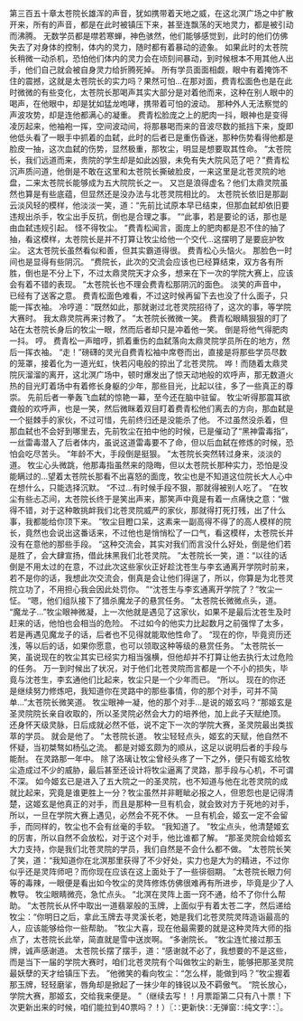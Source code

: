 第三百五十章太苍院长雄浑的声音，犹如携带着天地之威，在这北溟广场之中扩散开来，所有的声音，都是在此时被镇压下来，甚至连飘荡的天地灵力，都是被引动而沸腾。
无数学员都是噤若寒蝉，神色骇然，他们能够感觉到，此时的他们仿佛失去了对身体的控制，体内的灵力，随时都有着暴动的迹象。
如果此时的太苍院长稍微一动杀机，恐怕他们体内的灵力会在顷刻间暴动，到时候根本不用其他人出手，他们自己就会被自身灵力给折腾死掉。
所有学员面面相觑，眼中有着掩饰不住的震撼，这就是太苍院长的实力吗？果然可怕...在那对面，费青松面色也是在此时微微的有些变化，太苍院长那喝声其实大部分是对着他而来，这种在别人眼中的喝声，在他眼中，却是犹如猛龙咆哮，携带着可怕的波动。
那种外人无法察觉的声波攻势，却是连他都满心的凝重。
费青松脸庞之上的肥肉一抖，眼神也是变得凌厉起来，他袖袍一挥，空间波动间，将那暴喝而来的音波尽数的抵挡下来，旋即他低头看了一眼手中抓着的血弑，此时的后者已是重伤昏迷，那种伤势看得他都是脸皮一抽，这次血弑的伤势，显然极重，那牧尘，明显是想要取其性命。
“太苍院长，我们远道而来，贵院的学生却是如此凶狠，未免有失大院风范了吧？”费青松沉声质问道，他倒是不敢在这里和太苍院长撕破脸皮，一来这里是北苍灵院的地盘，二来太苍院长能够成为五大院院长之一。
又岂是浪得虚名？他们太鼎灵院虽然也算是有些底蕴，但显然还是没办法与北苍灵院相比的。
太苍院长依旧是那副云淡风轻的模样，他淡淡一笑，道：“先前比试原本早已结束，但那血弑却依旧要违规出杀手，牧尘出手反抗，倒也是合理之事。
”“此事，若是要论的话，那也是由血弑违规引起。
怪不得牧尘。
”费青松闻言，面庞上的肥肉都是忍不住的抽了抽，看这模样，太苍院长是并不打算让牧尘给他一个交代...这摆明了是要庇护牧尘。
这太苍院长虽然看似和善，但其实霸道得很。
费青松心头恼火。
那脸色一时间也是显得有些阴沉。
“费院长，此次的交流会应该也已经算结束，双方各有所胜，倒也是不分上下，不过太鼎灵院天才众多，想来在下一次的学院大赛上，应该会有着不错的表现。
”太苍院长也不理会费青松那阴沉的面色。
淡笑的声音中，已经有了送客之意。
费青松面色难看，不过这时候再留下去也没了什么面子，只能一挥衣袖。
冷哼道：“既然如此，那就谢过北苍灵院招待了，这次的事，等学院大赛时。
我太鼎灵院再来讨教了。
”太苍院长微微一笑。
费青松眼睛狠狠的盯了站在太苍院长身后的牧尘一眼，然而后者却只是冲着他一笑。
倒是将他气得肥肉一抖。
哼。
费青松一声暗哼，抓着重伤的血弑落向太鼎灵院学员所在的地方，然后一挥衣袖。
“走！”磅礴的灵光自费青松袖中席卷而出，直接是将那些学员尽数的笼罩，接着化为一道光虹，快若闪电般的掠出了北苍灵院。
哗！而随着太鼎灵院灰溜溜的离开，这北溟广场中，顿时爆发出了惊天动地般的欢呼声，那无数道火热的目光盯着场中有着修长身躯的少年，那些目光，比起以往，多了一些真正的尊崇。
先前后者一拳轰飞血弑的惊艳一幕，至今还在脑中驻留。
牧尘听得那震耳欲聋般的欢呼声，也是一笑，然后微眯着双目盯着费青松他们离去的方向，那血弑是一个挺棘手的家伙，不过可惜，先前终归还是没能杀了他。
不过虽然没杀着，但那血弑也不会好到哪里去，先前牧尘在拍中他的时候，已是催动了“黑神雷毒指”，一丝雷毒潜入了后者体内，虽说这道雷毒要不了命，但以后血弑在修炼的时候，恐怕会吃尽苦头。
“年龄不大，手段倒是挺狠。
”太苍院长突然转过身来，淡淡的道。
牧尘心头微跳，他那毒指虽然来的隐晦，但以太苍院长那种实力，恐怕是没能瞒过的...望着太苍院长那看不出喜怒的面庞，牧尘也是不知道这位院长大人心中在想什么，只能选择沉默。
“不过...有时候手段不狠，那就得被别人吃了。
”在牧尘有些忐忑间，太苍院长终于是笑出声来，那笑声中竟是有着一点痛快之意：“做得不错，对于这种敢挑衅我们北苍灵院威严的家伙，那就得打死打残，出了什么事，我都能给你顶下来。
”牧尘目瞪口呆，这素来一副高得不得了的高人模样的院长，竟然也会说出这番话来，不过他也是悄悄松了一口气，看这模样，太苍院长并没有在意他的那些手段。
“这种交流会，其实对我们而言没什么好处，倒是他们若是胜了，会大肆宣扬，借此抹黑我们北苍灵院。
”太苍院长一笑，道：“以往的话倒是不用太过的在意，不过此次这些家伙正好趁沈苍生与李玄通离开学院时前来，若不是你的话，我想此次交流会，倒真是会让他们得逞了，所以，你算是为北苍灵院立功了，不用担心我会因此处罚你。
”“沈苍生与李玄通离开学院了？”牧尘一怔。
“嗯，他们组队接下了猎杀魔龙子的悬赏任务。
”太苍院长微微点头，道。
“魔龙子...”牧尘眼神微凝，上一次他就是遇见了这家伙，如果不是最后沈苍生及时赶来的话，他怕也会相当的危险。
不过如今的他实力比起数月之前强悍了太多，若是再遇见魔龙子的话，后者也不见得就能取他性命了。
“现在的你，毕竟资历还浅，等以后的话，如果你愿意，也可以领取这种等级的悬赏任务。
”太苍院长一笑，虽说现在的牧尘其实已经实力相当强横，但他却并不打算让他去执行太过危险的任务。
万一到时候出了状况，对于他们北苍灵院而言都是一个不小的损失，毕竟与沈苍生，李玄通他们比起来，牧尘只是一个少年而已。
“所以。
现在的你还是继续努力修炼吧，我知道你在灵路中的那些事情，你的那个对手，可并不简单...”太苍院长微笑道。
牧尘眼神一凝，他的那个对手...是说的姬玄吗？“那姬玄是圣灵院院长亲自收取的，所以圣灵院必然会大力的培养他，加上此子天赋绝顶。
还身怀天级灵脉，日后成就必然不低，说不定下一次的学院大赛，圣灵院最出类拔萃的学员。
就会是他了。
”太苍院长道。
牧尘轻轻点头，姬玄的天赋，他自然不怀疑，当初桀骜如杨弘之流。
都是对姬玄颇为的顺从，这足以说明后者的手段与能耐。
在灵路那一年中。
除了洛璃让牧尘曾经头疼了一下之外，便只有姬玄给牧尘造成过不少的威胁，最后甚至还设计将牧尘逼离了灵路，那手段与心机，不可谓不深。
如今姬玄已是进入了五大院之一的圣灵院，也不知道与他在北苍灵院的成就比起来，究竟是谁更胜上一分？牧尘虽然并非睚眦必报之人，但恩怨也是记得清楚，这姬玄是他真正的对手，而且是那种一旦有机会，就会致对方于死地的对手，所以，一旦在学院大赛上遇见，必然会不死不休。
一旦有机会，姬玄一定不会留手，而同样的，牧尘也不会有丝毫的手软。
“我知道了。
”牧尘点头，他清楚姬玄的厉害，所以自然不会放松，对于这个对手，他比谁都了解。
“那圣灵院会给姬玄大力支持，你是我们北苍灵院的学员，我们自然是不会什么都不做。
”太苍院长笑了笑，道：“我知道你在北溟那里获得了不少好处，实力也是大为的精进，不过你似乎还是灵阵师吧？而你现在应该在这上面处于了一些徘徊期。
”太苍院长眼力何等的毒辣，一眼便是看出如今牧尘的灵阵修炼仿佛很难再有所进步，毕竟是少了人教导。
牧尘眼睛微亮，急忙点头。
“北溟在灵阵上面一窍不通，给不了你什么帮助。
”太苍院长从怀中取出一道翡翠般的玉牌，上面似乎有着太苍二字，然后递给牧尘：“你明日之后，拿此玉牌去寻灵溪长老，她是我们北苍灵院灵阵造诣最高的人，应该能够给你一些帮助。
”牧尘大喜，现在他最需要的就是这种灵阵大师的指点了，太苍院长此举，简直就是雪中送炭啊。
“多谢院长。
”牧尘连忙接过那玉牌，诚声感谢道。
太苍院长摆了摆手，道：“感谢就不必了，我想要的不是这些，而是当下一届的学院大赛时，咱们北苍灵院有个叫做牧尘的新生，能够把那圣灵院最妖孽的天才给镇压下去。
”他微笑的看向牧尘：“怎么样，能做到吗？”牧尘握着那玉牌，轻轻磨挲，唇角却是掀起了一抹少年的锋锐以及不羁傲气。
“院长放心，学院大赛，那姬玄，交给我来便是。
”（继续去写！！月票距第二只有八十票！下次更新出来的时候，咱们能拉到40票吗？！）〖∷更新快∷无弹窗∷纯文字∷〗。
